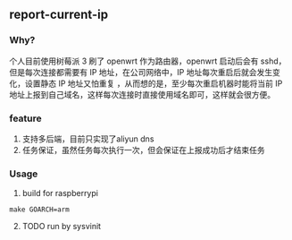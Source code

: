 ## report-current-ip

### Why?

个人目前使用树莓派 3 刷了 openwrt 作为路由器，openwrt 启动后会有 sshd，但是每次连接都需要有 IP 地址，在公司网络中，IP 地址每次重启后就会发生变化，设置静态 IP 地址又怕重复
，从而想的是，至少每次重启机器时能将当前 IP 地址上报到自己域名，这样每次连接时直接使用域名即可，这样就会很方便。

### feature
1. 支持多后端，目前只实现了aliyun dns
2. 任务保证，虽然任务每次执行一次，但会保证在上报成功后才结束任务

### Usage

1. build for raspberrypi

```
make GOARCH=arm
```

2. TODO run by sysvinit
